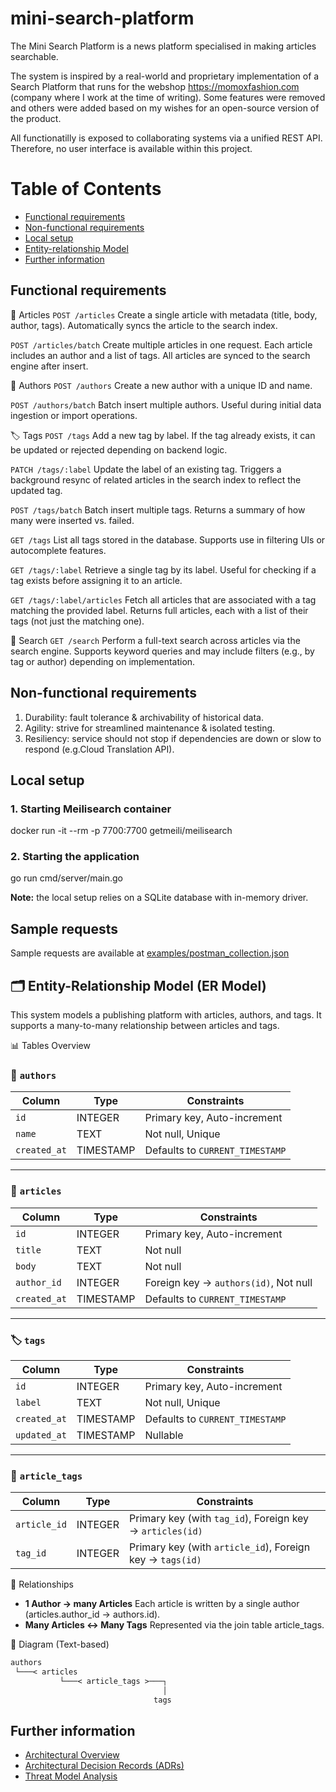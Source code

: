 # mini-search-platform

The Mini Search Platform is a news platform specialised in making articles  searchable.

The system is inspired by a real-world and proprietary implementation of a Search Platform that runs for the webshop https://momoxfashion.com (company where I work at the time of writing). Some features were removed and others were added based on my wishes for an open-source version of the product.

All functionatilly is exposed to collaborating systems via a unified REST API. Therefore, no user interface is available within this project.

# Table of Contents
- [Functional requirements](#functional-requirements)
- [Non-functional requirements](#non-functional-requirements)
- [Local setup](#local-setup)
- [Entity-relationship Model](#️-entity-relationship-model-er-model)
- [Further information](#further-information)

## Functional requirements

📝 Articles
`POST /articles`
Create a single article with metadata (title, body, author, tags).
Automatically syncs the article to the search index.

`POST /articles/batch`
Create multiple articles in one request.
Each article includes an author and a list of tags.
All articles are synced to the search engine after insert.

👤 Authors
`POST /authors`
Create a new author with a unique ID and name.

`POST /authors/batch`
Batch insert multiple authors.
Useful during initial data ingestion or import operations.

🏷️ Tags
`POST /tags`
Add a new tag by label.
If the tag already exists, it can be updated or rejected depending on backend logic.

`PATCH /tags/:label`
Update the label of an existing tag.
Triggers a background resync of related articles in the search index to reflect the updated tag.

`POST /tags/batch`
Batch insert multiple tags.
Returns a summary of how many were inserted vs. failed.

`GET /tags`
List all tags stored in the database.
Supports use in filtering UIs or autocomplete features.

`GET /tags/:label`
Retrieve a single tag by its label.
Useful for checking if a tag exists before assigning it to an article.

`GET /tags/:label/articles`
Fetch all articles that are associated with a tag matching the provided label.
Returns full articles, each with a list of their tags (not just the matching one).

🔎 Search
`GET /search`
Perform a full-text search across articles via the search engine.
Supports keyword queries and may include filters (e.g., by tag or author) depending on implementation.


## Non-functional requirements

1. Durability: fault tolerance & archivability of historical data.
3. Agility: strive for streamlined maintenance & isolated testing.
4. Resiliency: service should not stop if dependencies are down or slow to respond (e.g.Cloud Translation API).

## Local setup

### 1. Starting Meilisearch container

docker run -it --rm -p 7700:7700 getmeili/meilisearch

### 2. Starting the application
go run cmd/server/main.go

**Note:** the local setup relies on a SQLite database with in-memory driver.

## Sample requests

Sample requests are available at [examples/postman_collection.json](examples/postman_collection.json)

## 🗂️ Entity-Relationship Model (ER Model)
This system models a publishing platform with articles, authors, and tags. It supports a many-to-many relationship between articles and tags.

📊 Tables Overview
### 👤 `authors`

| Column     | Type      | Constraints                          |
|------------|-----------|--------------------------------------|
| `id`       | INTEGER   | Primary key, Auto-increment          |
| `name`     | TEXT      | Not null, Unique                     |
| `created_at` | TIMESTAMP | Defaults to `CURRENT_TIMESTAMP`     |

---

### 📝 `articles`

| Column      | Type      | Constraints                              |
|-------------|-----------|------------------------------------------|
| `id`        | INTEGER   | Primary key, Auto-increment              |
| `title`     | TEXT      | Not null                                 |
| `body`      | TEXT      | Not null                                 |
| `author_id` | INTEGER   | Foreign key → `authors(id)`, Not null    |
| `created_at`| TIMESTAMP | Defaults to `CURRENT_TIMESTAMP`          |

---

### 🏷️ `tags`

| Column       | Type      | Constraints                          |
|--------------|-----------|--------------------------------------|
| `id`         | INTEGER   | Primary key, Auto-increment          |
| `label`      | TEXT      | Not null, Unique                     |
| `created_at` | TIMESTAMP | Defaults to `CURRENT_TIMESTAMP`      |
| `updated_at` | TIMESTAMP | Nullable                             |

---

### 🔗 `article_tags`

| Column      | Type    | Constraints                                                  |
|-------------|---------|--------------------------------------------------------------|
| `article_id`| INTEGER | Primary key (with `tag_id`), Foreign key → `articles(id)`    |
| `tag_id`    | INTEGER | Primary key (with `article_id`), Foreign key → `tags(id)`    |



🔁 Relationships
- **1 Author → many Articles**
Each article is written by a single author (articles.author_id → authors.id).
- **Many Articles ↔ Many Tags**
Represented via the join table article_tags.

📘 Diagram (Text-based)
```markdown
authors
 └───< articles
           └───< article_tags >───┐
                                  │
                                tags
```

## Further information

- [Architectural Overview](ARCHITECTURE.md)
- [Architectural Decision Records (ADRs)](decisions/README.md)
- [Threat Model Analysis](THREAT_MODEL_ANALYSIS.md)
